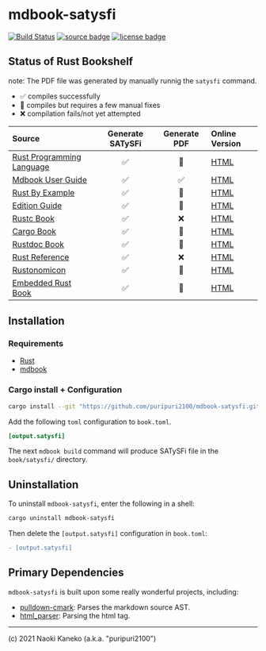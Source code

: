 # mdbook-satysfi

[![Build Status][ci-badge]][ci]
[![source badge][source-badge]][source]
[![license badge][license-badge]][license]

[ci]: https://github.com/puripuri2100/mdbook-satysfi/actions?query=workflow%3ARust%20CI
[ci-badge]: https://github.com/puripuri2100/mdbook-satysfi/workflows/Rust%20CI/badge.svg?branch=master
[source]: https://github.com/puripuri2100/mdbook-satysfi
[source-badge]: https://img.shields.io/badge/source-github-blue
[license]: https://github.com/puripuri2100/mdbook-satysfi/blob/master/LICENSE
[license-badge]: https://img.shields.io/badge/license-MIT-blue


## Status of Rust Bookshelf

note: The PDF file was generated by manually runnig the `satysfi` command.


- ✅ compiles successfully
- 🍊 compiles but requires a few manual fixes
- ❌ compilation fails/not yet attempted

| Source                              | Generate SATySFi  |  Generate PDF  | Online Version          |
| :---------------------------------- | :---------------: | :------------: | :---------------------- |
|[Rust Programming Language][rust-src]|       ✅         |       🍊       | [HTML][rust-html]       |
|[Mdbook User Guide][mdbook-src]      |       ✅         |       ✅       |[HTML][mdbook-html]      |
|[Rust By Example][example-src]       |       ✅         |       🍊       |[HTML][example-html]     |
|[Edition Guide][edition-src]         |       ✅         |       🍊       |[HTML][edition-html]     |
|[Rustc Book][rustc-src]              |       ✅         |       ❌       |[HTML][rustc-html]       |
|[Cargo Book][cargo-src]              |       ✅         |       🍊       |[HTML][cargo-html]       |
|[Rustdoc Book][rustdoc-src]          |       ✅         |       🍊       |[HTML][rustdoc-html]     |
|[Rust Reference][reference-src]      |       ✅         |       ❌       |[HTML][reference-html]   |
|[Rustonomicon][rustonomicon-src]     |       ✅         |       🍊       |[HTML][rustonomicon-html]|
|[Embedded Rust Book][embedded-src]   |       ✅         |       🍊       |[HTML][embedded-html]    |


[rust-src]: https://github.com/rust-lang/book
[rust-html]: https://doc.rust-lang.org/book/

[mdbook-src]: https://github.com/rust-lang/mdBook/tree/master/guide
[mdbook-html]: https://rust-lang-nursery.github.io/mdBook/

[example-src]: https://github.com/rust-lang/rust-by-example
[example-html]: https://doc.rust-lang.org/stable/rust-by-example/

[edition-src]: https://github.com/rust-lang-nursery/edition-guide
[edition-html]: https://doc.rust-lang.org/edition-guide/index.html

[rustc-src]: https://github.com/rust-lang/rustc-guide
[rustc-html]: https://doc.rust-lang.org/rustc/index.html

[cargo-src]: https://github.com/rust-lang/cargo/tree/master/src/doc
[cargo-html]: https://doc.rust-lang.org/cargo/index.html

[rustdoc-src]: https://github.com/rust-lang/rust/tree/master/src/doc/rustdoc
[rustdoc-html]: https://doc.rust-lang.org/rustdoc/index.html

[reference-src]: https://github.com/rust-lang-nursery/reference
[reference-html]: https://doc.rust-lang.org/reference/index.html

[rustonomicon-src]: https://github.com/rust-lang-nursery/nomicon
[rustonomicon-html]: https://doc.rust-lang.org/nomicon/index.html

[embedded-src]: https://github.com/rust-embedded/book
[embedded-html]: https://rust-embedded.github.io/book/


## Installation

### Requirements

- [Rust](https://www.rust-lang.org/)
- [mdbook](https://github.com/rust-lang-nursery/mdBook)

### Cargo install + Configuration

```sh
cargo install --git "https://github.com/puripuri2100/mdbook-satysfi.git"
```

Add the following `toml` configuration to `book.toml`.

```toml
[output.satysfi]
```

The next `mdbook build` command will produce SATySFi file in the `book/satysfi/` directory.

## Uninstallation

To uninstall `mdbook-satysfi`, enter the following in a shell:

```sh
cargo uninstall mdbook-satysfi
```

Then delete the `[output.satysfi]` configuration in `book.toml`:

```diff
- [output.satysfi]
```

## Primary Dependencies

`mdbook-satysfi` is built upon some really wonderful projects, including:

- [pulldown-cmark](https://github.com/raphlinus/pulldown-cmark): Parses the markdown source AST.
- [html_parser](https://github.com/mathiversen/html-parser): Parsing the html tag.

---

(c) 2021 Naoki Kaneko (a.k.a. "puripuri2100")
